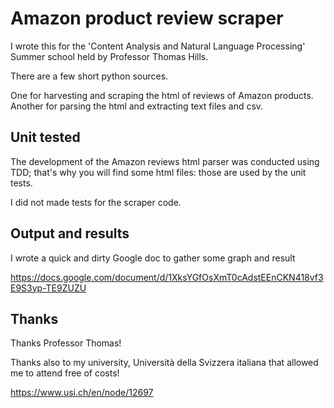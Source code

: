Amazon product review scraper
=============================

I wrote this for the 'Content Analysis and Natural Language Processing' Summer school held by Professor Thomas Hills.


There are a few short python sources. 

One for harvesting and scraping the html of reviews of Amazon products.
Another for parsing the html and extracting text files and csv.

Unit tested
-----------

The development of the Amazon reviews html parser was conducted using TDD; that's why you will find some html files: those are used by the unit tests.

I did not made tests for the scraper code.

Output and results
------------------

I wrote a quick and dirty Google doc to gather some graph and result

https://docs.google.com/document/d/1XksYGfOsXmT0cAdstEEnCKN418vf3E9S3yp-TE9ZUZU

Thanks
------

Thanks Professor Thomas!

Thanks also to my university, Università della Svizzera italiana that allowed me to attend free of costs! 

https://www.usi.ch/en/node/12697
